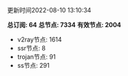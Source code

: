 更新时间2022-08-10 13:10:34

**总订阅: 64**
**总节点: 7334**
**有效节点: 2004**
- v2ray节点: 1614
- ssr节点: 8
- trojan节点: 91
- ss节点: 291
